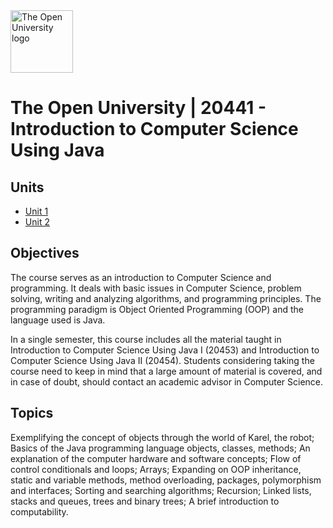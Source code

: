 <picture>
  <source media="(prefers-color-scheme: dark)" srcset="https://upload.wikimedia.org/wikipedia/commons/thumb/7/7a/Open_university_israel_logo.svg/1200px-Open_university_israel_logo.svg.png">
  <img src="https://upload.wikimedia.org/wikipedia/commons/thumb/7/7a/Open_university_israel_logo.svg/1200px-Open_university_israel_logo.svg.png" alt="The Open University logo" height="100">
</picture>

# The Open University | **20441** - Introduction to Computer Science Using Java

## Units

- [Unit 1](problems/unit-1)
- [Unit 2](problems/unit-2)

## Objectives

The course serves as an introduction to Computer Science and programming. It deals with basic issues in Computer Science, problem solving, writing and analyzing algorithms, and programming principles. The programming paradigm is Object Oriented Programming (OOP) and the language used is Java.

In a single semester, this course includes all the material taught in Introduction to Computer Science Using Java I (20453) and Introduction to Computer Science Using Java II (20454). Students considering taking the course need to keep in mind that a large amount of material is covered, and in case of doubt, should contact an academic advisor in Computer Science.

## Topics

Exemplifying the concept of objects through the world of Karel, the robot; Basics of the Java programming language objects, classes, methods; An explanation of the computer hardware and software concepts; Flow of control conditionals and loops; Arrays; Expanding on OOP inheritance, static and variable methods, method overloading, packages, polymorphism and interfaces; Sorting and searching algorithms; Recursion; Linked lists, stacks and queues, trees and binary trees; A brief introduction to computability.
